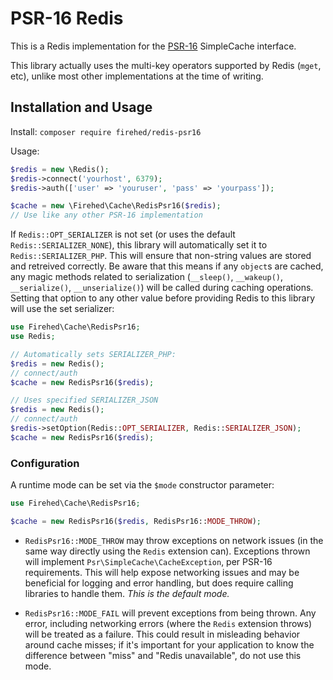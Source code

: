 # PSR-16 Redis

This is a Redis implementation for the [PSR-16](https://www.php-fig.org/psr/psr-16/) SimpleCache interface.

This library actually uses the multi-key operators supported by Redis (`mget`, etc), unlike most other implementations at the time of writing.

## Installation and Usage

Install: `composer require firehed/redis-psr16`

Usage:

```php
$redis = new \Redis();
$redis->connect('yourhost', 6379);
$redis->auth(['user' => 'youruser', 'pass' => 'yourpass']);

$cache = new \Firehed\Cache\RedisPsr16($redis);
// Use like any other PSR-16 implementation
```

If `Redis::OPT_SERIALIZER` is not set (or uses the default `Redis::SERIALIZER_NONE`), this library will automatically set it to `Redis::SERIALIZER_PHP`.
This will ensure that non-string values are stored and retreived correctly.
Be aware that this means if any `object`s are cached, any magic methods related to serialization (`__sleep()`, `__wakeup()`, `__serialize()`, `__unserialize()`) will be called during caching operations.
Setting that option to any other value before providing Redis to this library will use the set serializer:

```php
use Firehed\Cache\RedisPsr16;
use Redis;

// Automatically sets SERIALIZER_PHP:
$redis = new Redis();
// connect/auth
$cache = new RedisPsr16($redis);

// Uses specified SERIALIZER_JSON
$redis = new Redis();
// connect/auth
$redis->setOption(Redis::OPT_SERIALIZER, Redis::SERIALIZER_JSON);
$cache = new RedisPsr16($redis);
```

### Configuration

A runtime mode can be set via the `$mode` constructor parameter:

```php
use Firehed\Cache\RedisPsr16;

$cache = new RedisPsr16($redis, RedisPsr16::MODE_THROW);
```

- `RedisPsr16::MODE_THROW` may throw exceptions on network issues (in the same way directly using the `Redis` extension can).
  Exceptions thrown will implement `Psr\SimpleCache\CacheException`, per PSR-16 requirements.
  This will help expose networking issues and may be beneficial for logging and error handling, but does require calling libraries to handle them.
  _This is the default mode._

- `RedisPsr16::MODE_FAIL` will prevent exceptions from being thrown.
  Any error, including networking errors (where the `Redis` extension throws) will be treated as a failure.
  This could result in misleading behavior around cache misses; if it's important for your application to know the difference between "miss" and "Redis unavailable", do not use this mode.
